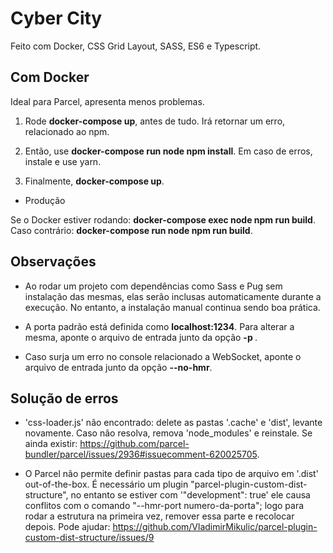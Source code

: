 # Cyber City

Feito com Docker, CSS Grid Layout, SASS, ES6 e Typescript.

## Com Docker

Ideal para Parcel, apresenta menos problemas.

1) Rode **docker-compose up**, antes de tudo. Irá retornar um erro, relacionado ao npm.

1) Então, use **docker-compose run node npm install**. Em caso de erros, instale e use yarn.

2) Finalmente, **docker-compose up**.

- Produção

Se o Docker estiver rodando: **docker-compose exec node npm run build**.
Caso contrário: **docker-compose run node npm run build**.

## Observações

- Ao rodar um projeto com dependências como Sass e Pug sem instalação das mesmas, elas serão inclusas automaticamente durante a execução. No entanto, a instalação manual continua sendo boa prática.

- A porta padrão está definida como **localhost:1234**. Para alterar a mesma, aponte o arquivo de entrada junto da opção **-p <numero da porta>**.

- Caso surja um erro no console relacionado a WebSocket, aponte o arquivo de entrada junto da opção **--no-hmr**.

## Solução de erros

- 'css-loader.js' não encontrado: delete as pastas '.cache' e 'dist', levante novamente. Caso não resolva, remova 'node_modules' e reinstale.
Se ainda existir: https://github.com/parcel-bundler/parcel/issues/2936#issuecomment-620025705.

- O Parcel não permite definir pastas para cada tipo de arquivo em '.dist' out-of-the-box. É necessário um plugin "parcel-plugin-custom-dist-structure",
no entanto se estiver com '"development": true' ele causa conflitos com o comando "--hmr-port numero-da-porta"; logo para rodar a estrutura na primeira vez, remover essa parte e recolocar depois.
Pode ajudar: https://github.com/VladimirMikulic/parcel-plugin-custom-dist-structure/issues/9
